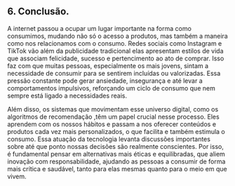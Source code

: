 ## **6\. Conclusão.**

A internet passou a ocupar um lugar importante na forma como consumimos, mudando não só o acesso a produtos, mas também a maneira como nos relacionamos com o consumo. Redes sociais como Instagram e TikTok vão além da publicidade tradicional elas apresentam estilos de vida que associam felicidade, sucesso e pertencimento ao ato de comprar. Isso faz com que muitas pessoas, especialmente os mais jovens, sintam a necessidade de consumir para se sentirem incluídas ou valorizadas. Essa pressão constante pode gerar ansiedade, insegurança e até levar a comportamentos impulsivos, reforçando um ciclo de consumo que nem sempre está ligado a necessidades reais.

Além disso, os sistemas que movimentam esse universo digital, como os algoritmos de recomendação ,têm um papel crucial nesse processo. Eles aprendem com os nossos hábitos e passam a nos oferecer conteúdos e produtos cada vez mais personalizados, o que facilita e também estimula o consumo. Essa atuação da tecnologia levanta discussões importantes sobre até que ponto nossas decisões são realmente conscientes. Por isso, é fundamental pensar em alternativas mais éticas e equilibradas, que aliem inovação com responsabilidade, ajudando as pessoas a consumir de forma mais crítica e saudável, tanto para elas mesmas quanto para o meio em que vivem.

##
